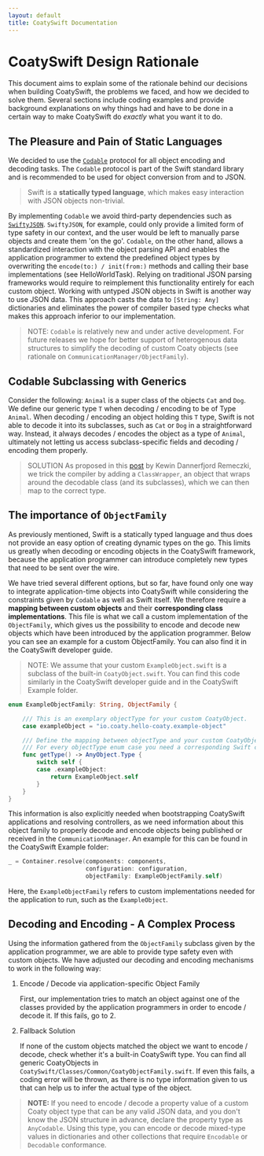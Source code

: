 ```yaml
---
layout: default
title: CoatySwift Documentation
---
```


# CoatySwift Design Rationale

This document aims to explain some of the rationale behind our decisions when
building CoatySwift, the problems we faced, and how we decided to solve them.
Several sections include coding examples and provide background explanations on
why things had and have to be done in a certain way to make CoatySwift do
_exactly_ what you want it to do.

## The Pleasure and Pain of Static Languages

We decided to use the
[`Codable`](https://developer.apple.com/documentation/swift/codable) protocol
for all object encoding and decoding tasks. The `Codable` protocol is part of
the Swift standard library and is recommended to be used for object conversion
from and to JSON.

> Swift is a __statically typed language__, which makes easy interaction with
> JSON objects non-trivial.

By implementing `Codable` we avoid third-party dependencies such as
[`SwiftyJSON`](https://github.com/SwiftyJSON/SwiftyJSON). `SwiftyJSON`, for
example, could only provide a limited form of type safety in our context, and
the user would be left to manually parse objects and create them 'on the go'.
`Codable`, on the other hand, allows a standardized interaction with the object
parsing API and enables the application programmer to extend the predefined
object types by overwriting the `encode(to:) / init(from:)` methods and calling
their base implementations (see HelloWorldTask). Relying on traditional JSON
parsing frameworks would require to reimplement this functionality entirely for
each custom object. Working with untyped JSON objects in Swift is another way to
use JSON data. This approach casts the data to `[String: Any]` dictionaries  and
eliminates the power of compiler based type checks what makes this approach
inferior to our implementation.

> NOTE: `Codable` is relatively new and under active development. For future
> releases we hope for better support of heterogenous data structures to
> simplify the decoding of custom Coaty objects (see rationale on
> `CommunicationManager/ObjectFamily`).

## Codable Subclassing with Generics

 Consider the following: `Animal` is a super class of the objects `Cat` and
 `Dog`. We define our generic type `T` when decoding / encoding to be of Type
 `Animal`. When decoding / encoding an object holding this `T` type, Swift is
 not able to decode it into its subclasses, such as `Cat` or `Dog` in a
 straightforward way. Instead, it always decodes / encodes the object as a type
 of `Animal`, ultimately not letting us access subclass-specific fields and
 decoding / encoding them properly.

> SOLUTION As proposed in this
> [post](https://medium.com/@kewindannerfjordremeczki/swift-4-0-decodable-heterogeneous-collections-ecc0e6b468cf)
> by Kewin Dannerfjord Remeczki, we trick the compiler by adding a
> `ClassWrapper`, an object that wraps around the decodable class (and its
> subclasses), which we can then map to the correct type.

## The importance of `ObjectFamily`

As previously mentioned, Swift is a statically typed language and thus does not
provide an easy option of creating dynamic types on the go. This limits us
greatly when decoding or encoding objects in the CoatySwift framework, because
the application programmer can introduce completely new types that need to be
sent over the wire.

We have tried several different options, but so far, have found only one way to
integrate application-time objects into CoatySwift while considering the
constraints given by `Codable` as well as Swift itself. We therefore require a
__mapping between custom objects__ and their __corresponding class
implementations__. This file is what we call a custom implementation of the
`ObjectFamily`, which gives us the possibility to encode and decode new objects
which have been introduced by the application programmer. Below you can see an
example for a custom ObjectFamily. You can also find it in the CoatySwift
developer guide.

> NOTE: We assume that your custom `ExampleObject.swift` is a subclass of the
> built-in `CoatyObject.swift`. You can find this code similarly in the
> CoatySwift developer guide and in the CoatySwift Example folder.

```swift
enum ExampleObjectFamily: String, ObjectFamily {

    /// This is an exemplary objectType for your custom CoatyObject.
    case exampleObject = "io.coaty.hello-coaty.example-object"

    /// Define the mapping between objectType and your custom CoatyObject class type.
    /// For every objectType enum case you need a corresponding Swift class matching.
    func getType() -> AnyObject.Type {
        switch self {
        case .exampleObject:
            return ExampleObject.self
        }
    }
}
```

This information is also explicitly needed when bootstrapping CoatySwift
applications and resolving controllers, as we need information about this object
family to properly decode and encode objects being published or received in the
`CommunicationManager`. An example for this can be found in the CoatySwift
Example folder:

```swift
_ = Container.resolve(components: components,
                      configuration: configuration,
                      objectFamily: ExampleObjectFamily.self)
```

Here, the `ExampleObjectFamily` refers to custom implementations needed for the
application to run, such as the `ExampleObject`.

## Decoding and Encoding - A Complex Process

Using the information gathered from the `ObjectFamily` subclass given by the
application programmer, we are able to provide type safety even with custom
objects. We have adjusted our decoding and encoding mechanisms to work in the
following way:

1. Encode / Decode via application-specific Object Family

   First, our implementation tries to match an object against one of the classes
   provided by the application programmers in order to encode / decode it. If
   this fails, go to 2.

2. Fallback Solution

   If none of the custom objects matched the object we want to encode / decode,
   check whether it's a built-in CoatySwift type. You can find all generic
   CoatyObjects in `CoatySwift/Classes/Common/CoatyObjectFamily.swift`. If even
   this fails, a coding error will be thrown, as there is no type information
   given to us that can help us to infer the actual type of the object.

> __NOTE:__ If you need to encode / decode a property value of a custom Coaty
> object type that can be any valid JSON data, and you don't know the JSON
> structure in advance, declare the property type as `AnyCodable`. Using this
> type, you can encode or decode mixed-type values in dictionaries and other
> collections that require `Encodable` or `Decodable` conformance.
